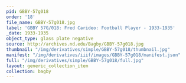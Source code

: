 ```yaml
---
pid: GBBY-57g018
order: '18'
file_name: GBBY-57g018.jpg
label: 'GBBY 57G/018: Fred Carideo: Football Player - 1933-1935'
_date: 1933-1935
object_type: glass plate negative
source: http://archives.nd.edu/Bagby/GBBY-57g018.jpg
thumbnail: "/img/derivatives/simple/GBBY-57g018/thumbnail.jpg"
manifest: "/img/derivatives/iiif/images/GBBY-57g018/manifest.json"
full: "/img/derivatives/simple/GBBY-57g018/full.jpg"
layout: generic_collection_item
collection: bagby
---
```

